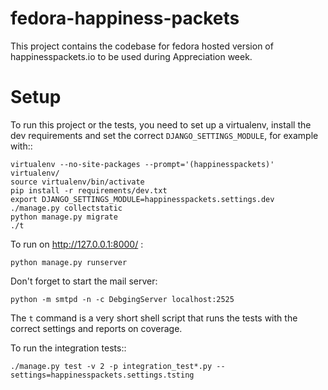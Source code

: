 # fedora-happiness-packets

This project contains the codebase for fedora hosted version of happinesspackets.io to be used during Appreciation week.

# Setup

To run this project or the tests, you need to set up a virtualenv, install the dev requirements and set
the correct ``DJANGO_SETTINGS_MODULE``, for example with::

    virtualenv --no-site-packages --prompt='(happinesspackets)' virtualenv/
    source virtualenv/bin/activate
    pip install -r requirements/dev.txt
    export DJANGO_SETTINGS_MODULE=happinesspackets.settings.dev
    ./manage.py collectstatic
    python manage.py migrate
    ./t

To run on http://127.0.0.1:8000/ :

    python manage.py runserver

Don't forget to start the mail server:

    python -m smtpd -n -c DebgingServer localhost:2525

The ``t`` command is a very short shell script that runs the tests with the correct settings and reports on coverage.

To run the integration tests::

    ./manage.py test -v 2 -p integration_test*.py --settings=happinesspackets.settings.tsting
